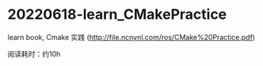 # 20220618-learn_CMakePractice
learn book, Cmake 实践  (http://file.ncnynl.com/ros/CMake%20Practice.pdf)

阅读耗时：约10h

